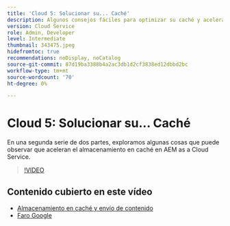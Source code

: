 ```yaml
---
title: 'Cloud 5: Solucionar su... Caché'
description: Algunos consejos fáciles para optimizar su caché y acelerar su sitio
version: Cloud Service
role: Admin, Developer
level: Intermediate
thumbnail: 343475.jpeg
hidefromtoc: true
recommendations: noDisplay, noCatalog
source-git-commit: 87d19ba3388b4a2ac3db1d2cf3838ed12dbbd2bc
workflow-type: tm+mt
source-wordcount: '70'
ht-degree: 0%

---
```


# Cloud 5: Solucionar su... Caché

En una segunda serie de dos partes, exploramos algunas cosas que puede observar que aceleran el almacenamiento en caché en AEM as a Cloud Service.

>[!VIDEO](https://video.tv.adobe.com/v/343475)

## Contenido cubierto en este vídeo

+ [Almacenamiento en caché y envío de contenido](https://experienceleague.adobe.com/docs/experience-manager-cloud-service/content/implementing/content-delivery/caching.html)
+ [Faro Google](https://developers.google.com/web/tools/lighthouse)
